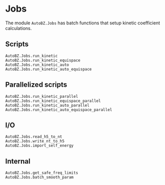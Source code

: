 # Jobs

The module `AutoBZ.Jobs` has batch functions that setup kinetic coefficient
calculations.

## Scripts

```@docs
AutoBZ.Jobs.run_kinetic
AutoBZ.Jobs.run_kinetic_equispace
AutoBZ.Jobs.run_kinetic_auto
AutoBZ.Jobs.run_kinetic_auto_equispace
```

## Parallelized scripts

```@docs
AutoBZ.Jobs.run_kinetic_parallel
AutoBZ.Jobs.run_kinetic_equispace_parallel
AutoBZ.Jobs.run_kinetic_auto_parallel
AutoBZ.Jobs.run_kinetic_auto_equispace_parallel
```

## I/O

```@docs
AutoBZ.Jobs.read_h5_to_nt
AutoBZ.Jobs.write_nt_to_h5
AutoBZ.Jobs.import_self_energy
```

## Internal

```@docs
AutoBZ.Jobs.get_safe_freq_limits
AutoBZ.Jobs.batch_smooth_param
```